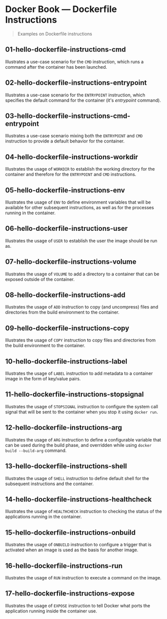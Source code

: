 # Docker Book &mdash; Dockerfile Instructions
> Examples on Dockerfile instructions


## 01-hello-dockerfile-instructions-cmd
Illustrates a use-case scenario for the `CMD` instruction, which runs a command after the container has been launched.

## 02-hello-dockerfile-instructions-entrypoint
Illustrates a use-case scenario for the `ENTRYPOINT` instruction, which specifies the default command for the container (it's *entrypoint* command).

## 03-hello-dockerfile-instructions-cmd-entrypoint
Illustrates a use-case scenario mixing both the `ENTRYPOINT` and `CMD` instruction to provide a default behavior for the container.

## 04-hello-dockerfile-instructions-workdir
Illustrates the usage of `WORKDIR` to establish the working directory for the container and therefore for the `ENTRYPOINT` and `CMD` instructions.

## 05-hello-dockerfile-instructions-env
Illustrates the usage of `ENV` to define environment variables that will be available for other subsequent instructions, as well as for the processes running in the container.

## 06-hello-dockerfile-instructions-user
Illustrates the usage of `USER` to establish the user the image should be run as.

## 07-hello-dockerfile-instructions-volume
Illustrates the usage of `VOLUME` to add a directory to a container that can be exposed outside of the container.

## 08-hello-dockerfile-instructions-add
Illustrates the usage of `ADD` instruction to copy (and uncompress) files and directories from the build environment to the container.

## 09-hello-dockerfile-instructions-copy
Illustrates the usage of `COPY` instruction to copy files and directories from the build environment to the container.

## 10-hello-dockerfile-instructions-label
Illustrates the usage of `LABEL` instruction to add metadata to a container image in the form of key/value pairs.

## 11-hello-dockerfile-instructions-stopsignal
Illustrates the usage of `STOPSIGNAL` instruction to configure the system call signal that will be sent to the container when you stop it using `docker run`.

## 12-hello-dockerfile-instructions-arg
Illustrates the usage of `ARG` instruction to define a configurable variable that can be used during the build phase, and overridden while using `docker build --build-arg` command.

## 13-hello-dockerfile-instructions-shell
Illustrates the usage of `SHELL` instruction to define default shell for the subsequent instructions and the container.

## 14-hello-dockerfile-instructions-healthcheck
Illustrates the usage of `HEALTHCHECK` instruction to checking the status of the applications running in the container.

## 15-hello-dockerfile-instructions-onbuild
Illustrates the usage of `ONBUILD` instruction to configure a trigger that is activated when an image is used as the basis for another image.

## 16-hello-dockerfile-instructions-run
Illustrates the usage of `RUN` instruction to execute a command on the image.

## 17-hello-dockerfile-instructions-expose
Illustrates the usage of `EXPOSE` instruction to tell Docker what ports the application running inside the container use.